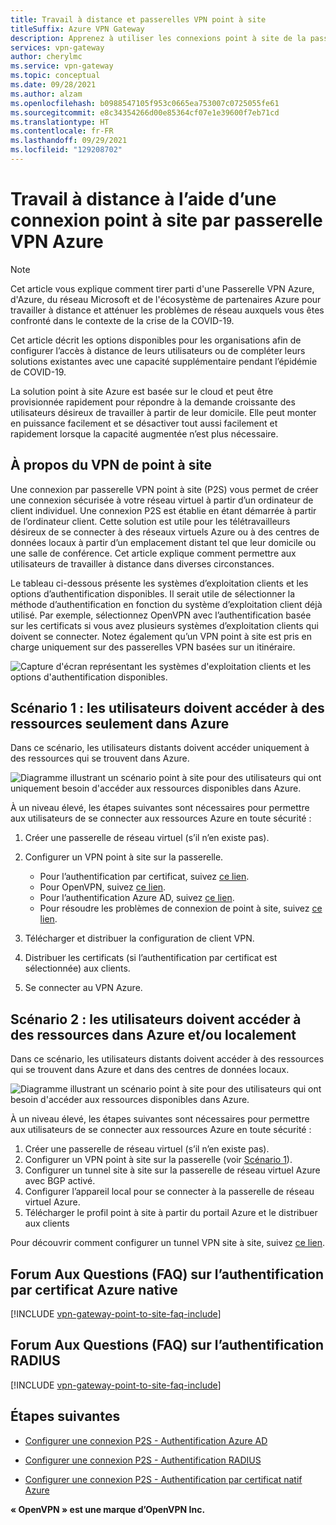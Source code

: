```yaml
---
title: Travail à distance et passerelles VPN point à site
titleSuffix: Azure VPN Gateway
description: Apprenez à utiliser les connexions point à site de la passerelle VPN pour travailler à distance dans le contexte de la pandémie de COVID-19.
services: vpn-gateway
author: cherylmc
ms.service: vpn-gateway
ms.topic: conceptual
ms.date: 09/28/2021
ms.author: alzam
ms.openlocfilehash: b0988547105f953c0665ea753007c0725055fe61
ms.sourcegitcommit: e8c34354266d00e85364cf07e1e39600f7eb71cd
ms.translationtype: HT
ms.contentlocale: fr-FR
ms.lasthandoff: 09/29/2021
ms.locfileid: "129208702"
---
```

# <a name="remote-work-using-azure-vpn-gateway-point-to-site"></a>Travail à distance à l’aide d’une connexion point à site par passerelle VPN Azure

>[!NOTE]
>Cet article vous explique comment tirer parti d'une Passerelle VPN Azure, d'Azure, du réseau Microsoft et de l'écosystème de partenaires Azure pour travailler à distance et atténuer les problèmes de réseau auxquels vous êtes confronté dans le contexte de la crise de la COVID-19.
>

Cet article décrit les options disponibles pour les organisations afin de configurer l’accès à distance de leurs utilisateurs ou de compléter leurs solutions existantes avec une capacité supplémentaire pendant l’épidémie de COVID-19.

La solution point à site Azure est basée sur le cloud et peut être provisionnée rapidement pour répondre à la demande croissante des utilisateurs désireux de travailler à partir de leur domicile. Elle peut monter en puissance facilement et se désactiver tout aussi facilement et rapidement lorsque la capacité augmentée n’est plus nécessaire.

## <a name="about-point-to-site-vpn"></a><a name="p2s"></a>À propos du VPN de point à site

Une connexion par passerelle VPN point à site (P2S) vous permet de créer une connexion sécurisée à votre réseau virtuel à partir d’un ordinateur de client individuel. Une connexion P2S est établie en étant démarrée à partir de l’ordinateur client. Cette solution est utile pour les télétravailleurs désireux de se connecter à des réseaux virtuels Azure ou à des centres de données locaux à partir d’un emplacement distant tel que leur domicile ou une salle de conférence. Cet article explique comment permettre aux utilisateurs de travailler à distance dans diverses circonstances.

Le tableau ci-dessous présente les systèmes d’exploitation clients et les options d’authentification disponibles. Il serait utile de sélectionner la méthode d’authentification en fonction du système d’exploitation client déjà utilisé. Par exemple, sélectionnez OpenVPN avec l’authentification basée sur les certificats si vous avez plusieurs systèmes d’exploitation clients qui doivent se connecter. Notez également qu’un VPN point à site est pris en charge uniquement sur des passerelles VPN basées sur un itinéraire.

![Capture d'écran représentant les systèmes d'exploitation clients et les options d'authentification disponibles.](./media/working-remotely-support/os-table.png "Système d''exploitation")

## <a name="scenario-1---users-need-access-to-resources-in-azure-only"></a><a name="scenario1"></a>Scénario 1 : les utilisateurs doivent accéder à des ressources seulement dans Azure

Dans ce scénario, les utilisateurs distants doivent accéder uniquement à des ressources qui se trouvent dans Azure.

![Diagramme illustrant un scénario point à site pour des utilisateurs qui ont uniquement besoin d'accéder aux ressources disponibles dans Azure.](./media/working-remotely-support/scenario1.png "Scénario 1")

À un niveau élevé, les étapes suivantes sont nécessaires pour permettre aux utilisateurs de se connecter aux ressources Azure en toute sécurité :

1. Créer une passerelle de réseau virtuel (s’il n’en existe pas).
2. Configurer un VPN point à site sur la passerelle.

   * Pour l’authentification par certificat, suivez [ce lien](vpn-gateway-howto-point-to-site-resource-manager-portal.md#creategw).
   * Pour OpenVPN, suivez [ce lien](vpn-gateway-howto-openvpn.md).
   * Pour l’authentification Azure AD, suivez [ce lien](openvpn-azure-ad-tenant.md).
   * Pour résoudre les problèmes de connexion de point à site, suivez [ce lien](vpn-gateway-troubleshoot-vpn-point-to-site-connection-problems.md).
3. Télécharger et distribuer la configuration de client VPN.
4. Distribuer les certificats (si l’authentification par certificat est sélectionnée) aux clients.
5. Se connecter au VPN Azure.

## <a name="scenario-2---users-need-access-to-resources-in-azure-andor-on-prem-resources"></a><a name="scenario2"></a>Scénario 2 : les utilisateurs doivent accéder à des ressources dans Azure et/ou localement

Dans ce scénario, les utilisateurs distants doivent accéder à des ressources qui se trouvent dans Azure et dans des centres de données locaux.

![Diagramme illustrant un scénario point à site pour des utilisateurs qui ont besoin d'accéder aux ressources disponibles dans Azure.](./media/working-remotely-support/scenario2.png "Scénario 2")

À un niveau élevé, les étapes suivantes sont nécessaires pour permettre aux utilisateurs de se connecter aux ressources Azure en toute sécurité :

1. Créer une passerelle de réseau virtuel (s’il n’en existe pas).
2. Configurer un VPN point à site sur la passerelle (voir [Scénario 1](#scenario1)).
3. Configurer un tunnel site à site sur la passerelle de réseau virtuel Azure avec BGP activé.
4. Configurer l’appareil local pour se connecter à la passerelle de réseau virtuel Azure.
5. Télécharger le profil point à site à partir du portail Azure et le distribuer aux clients

Pour découvrir comment configurer un tunnel VPN site à site, suivez [ce lien](./tutorial-site-to-site-portal.md).

## <a name="faq-for-native-azure-certificate-authentication"></a><a name="faqcert"></a>Forum Aux Questions (FAQ) sur l’authentification par certificat Azure native

[!INCLUDE [vpn-gateway-point-to-site-faq-include](../../includes/vpn-gateway-faq-p2s-azurecert-include.md)]

## <a name="faq-for-radius-authentication"></a><a name="faqradius"></a>Forum Aux Questions (FAQ) sur l’authentification RADIUS

[!INCLUDE [vpn-gateway-point-to-site-faq-include](../../includes/vpn-gateway-faq-p2s-radius-include.md)]

## <a name="next-steps"></a>Étapes suivantes

* [Configurer une connexion P2S - Authentification Azure AD](openvpn-azure-ad-tenant.md)

* [Configurer une connexion P2S - Authentification RADIUS](point-to-site-how-to-radius-ps.md)

* [Configurer une connexion P2S - Authentification par certificat natif Azure](vpn-gateway-howto-point-to-site-rm-ps.md)

**« OpenVPN » est une marque d’OpenVPN Inc.**